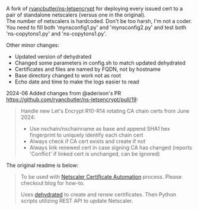 A fork of [ryancbutler/ns-letsencrypt](https://github.com/ryancbutler/ns-letsencrypt) for deploying every issued cert to a pair of standalone netscalers (versus one in the original).  
The number of netscalers is hardcoded. Don't be too harsh, I'm not a coder.  
You need to fill both 'mynsconfig1.py' and 'mynsconfig2.py' and test both 'ns-copytons1.py' and 'ns-copytons1.py'.

Other minor changes:
- Updated version of dehydrated
- Changed some parameters in config.sh to match updated dehydrated
- Certificates and files are named by FQDN, not by hostname
- Base directory changed to work not as root
- Echo date and time to make the logs easier to read

2024-06 Added changes from @aderixon's PR https://github.com/ryancbutler/ns-letsencrypt/pull/19:

> Handle new Let's Encrypt R10-R14 rotating CA chain certs from June 2024:
>  - Use nschain/nschainname as base and append SHA1 hex fingerprint to uniquely identify each chain cert
>  - Always check if CA cert exists and create if not
>  - Always link renewed cert in case signing CA has changed (reports 'Conflict' if linked cert is unchanged, can be ignored)

The original readme is below:

> To be used with [Netscaler Certificate Automation](http://techdrabble.com/citrix/18-letsencrypt-san-certificate-with-citrix-netscaler-take-2) process.  Please checkout blog for how-to.
>
> Uses [dehydrated](https://github.com/lukas2511/dehydrated) to create and renew certificates.  Then Python scripts utilizing REST API to update Netscaler.
